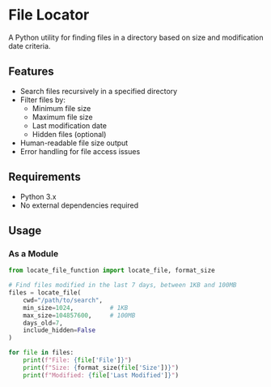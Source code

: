 # File Locator

A Python utility for finding files in a directory based on size and modification date criteria.

## Features

- Search files recursively in a specified directory
- Filter files by:
  - Minimum file size
  - Maximum file size
  - Last modification date
  - Hidden files (optional)
- Human-readable file size output
- Error handling for file access issues

## Requirements

- Python 3.x
- No external dependencies required

## Usage

### As a Module

```python
from locate_file_function import locate_file, format_size

# Find files modified in the last 7 days, between 1KB and 100MB
files = locate_file(
    cwd="/path/to/search",
    min_size=1024,          # 1KB
    max_size=104857600,     # 100MB
    days_old=7,
    include_hidden=False
)

for file in files:
    print(f"File: {file['File']}")
    print(f"Size: {format_size(file['Size'])}")
    print(f"Modified: {file['Last Modified']}")

